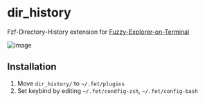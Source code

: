 # dir_history
Fzf-Directory-History extension for [Fuzzy-Explorer-on-Terminal](https://github.com/Fuzzy-Explorer/Fuzzy-Explorer-on-Terminal)

![image](https://user-images.githubusercontent.com/55144709/102036998-7abf9080-3e07-11eb-991f-19e670e993e4.png)

## Installation
1. Move `dir_history/` to `~/.fet/plugins`
1. Set keybind by editing `~/.fet/condfig-zsh`, `~/.fet/config-bash`
